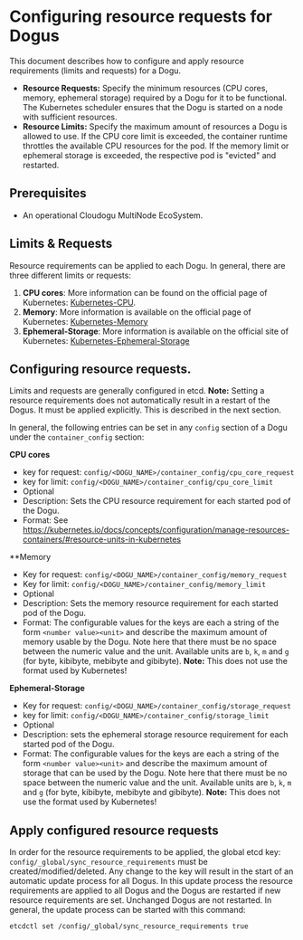 # Configuring resource requests for Dogus

This document describes how to configure and apply resource requirements (limits and requests) for a Dogu.

- **Resource Requests:** Specify the minimum resources (CPU cores, memory, ephemeral storage) required by a Dogu for it to be functional.
  The Kubernetes scheduler ensures that the Dogu is started on a node with sufficient resources.
- **Resource Limits:** Specify the maximum amount of resources a Dogu is allowed to use.
  If the CPU core limit is exceeded, the container runtime throttles the available CPU resources for the pod.
  If the memory limit or ephemeral storage is exceeded, the respective pod is "evicted" and restarted.

## Prerequisites

* An operational Cloudogu MultiNode EcoSystem.

## Limits & Requests

Resource requirements can be applied to each Dogu.
In general, there are three different limits or requests:

1. **CPU cores**: More information can be found on the official page of
   Kubernetes: [Kubernetes-CPU](https://kubernetes.io/docs/concepts/configuration/manage-resources-containers/#meaning-of-cpu).
2. **Memory**: More information is available on the official page of
   Kubernetes: [Kubernetes-Memory](https://kubernetes.io/docs/concepts/configuration/manage-resources-containers/#meaning-of-memory)
3. **Ephemeral-Storage**: More information is available on the official site of
   Kubernetes: [Kubernetes-Ephemeral-Storage](https://kubernetes.io/docs/concepts/configuration/manage-resources-containers/#local-ephemeral-storage)

## Configuring resource requests.

Limits and requests are generally configured in etcd. **Note:** Setting a resource requirements does not automatically result in a
restart of the Dogus. It must be applied explicitly. This is described in the next section.

In general, the following entries can be set in any `config` section of a Dogu under the `container_config` section:

**CPU cores**

- key for request: `config/<DOGU_NAME>/container_config/cpu_core_request`
- key for limit: `config/<DOGU_NAME>/container_config/cpu_core_limit`
- Optional
- Description: Sets the CPU resource requirement for each started pod of the Dogu.
- Format:
  See https://kubernetes.io/docs/concepts/configuration/manage-resources-containers/#resource-units-in-kubernetes

**Memory

- Key for request: `config/<DOGU_NAME>/container_config/memory_request`
- Key for limit: `config/<DOGU_NAME>/container_config/memory_limit`
- Optional
- Description: Sets the memory resource requirement for each started pod of the Dogu.
- Format: The configurable values for the keys are each a string of the form `<number value><unit>` and describe the maximum amount of memory usable by the Dogu.
  Note here that there must be no space between the numeric value and the unit.
  Available units are `b`, `k`, `m` and `g` (for byte, kibibyte, mebibyte and gibibyte).
  **Note:** This does not use the format used by Kubernetes!

**Ephemeral-Storage**

- Key for request: `config/<DOGU_NAME>/container_config/storage_request`
- key for limit: `config/<DOGU_NAME>/container_config/storage_limit`
- Optional
- Description: sets the ephemeral storage resource requirement for each started pod of the Dogu.
- Format: The configurable values for the keys are each a string of the form `<number value><unit>` and describe the maximum amount of storage that can be used by the Dogu.
  Note here that there must be no space between the numeric value and the unit.
  Available units are `b`, `k`, `m` and `g` (for byte, kibibyte, mebibyte and gibibyte).
  **Note:** This does not use the format used by Kubernetes!


## Apply configured resource requests

In order for the resource requirements to be applied, the global etcd key: `config/_global/sync_resource_requirements` 
must be created/modified/deleted. Any change to the key will result in the start of an automatic update process
for all Dogus. In this update process the resource requirements are applied to all Dogus and the Dogus are restarted if new resource requirements are set.
Unchanged Dogus are not restarted. In general, the update process can be started with this command:

```bash
etcdctl set /config/_global/sync_resource_requirements true
```